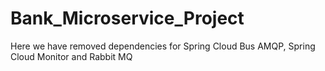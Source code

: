 # Bank_Microservice_Project

Here we have removed dependencies for Spring Cloud Bus AMQP, Spring Cloud Monitor and Rabbit MQ
